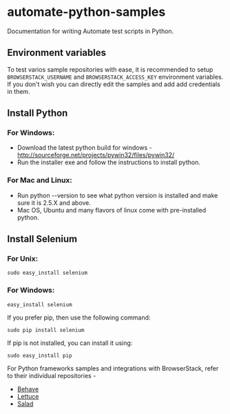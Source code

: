 # automate-python-samples

Documentation for writing Automate test scripts in Python.

## Environment variables
To test varios sample repositories with ease,  it is recommended to setup `BROWSERSTACK_USERNAME` and `BROWSERSTACK_ACCESS_KEY` environment variables. If you don't wish you can directly edit the samples and add add credentials in them.

## Install Python

### For Windows:

 - Download the latest python build for windows - http://sourceforge.net/projects/pywin32/files/pywin32/
 - Run the installer exe and follow the instructions to install python.

### For Mac and Linux:

 - Run python --version to see what python version is installed and make sure it is 2.5.X and above.
 - Mac OS, Ubuntu and many flavors of linux come with pre-installed python.

## Install Selenium

### For Unix:
```
sudo easy_install selenium
```

### For Windows:
```
easy_install selenium
```

If you prefer pip, then use the following command:
```
sudo pip install selenium
```

If pip is not installed, you can install it using:
```
sudo easy_install pip
```

For Python frameworks samples and integrations with BrowserStack, refer to their individual repositories - 

- [Behave](https://github.com/browserstack/behave-browserstack)
- [Lettuce](https://github.com/browserstack/lettuce-browserstack)
- [Salad](https://github.com/browserstack/salad-browserstack)
